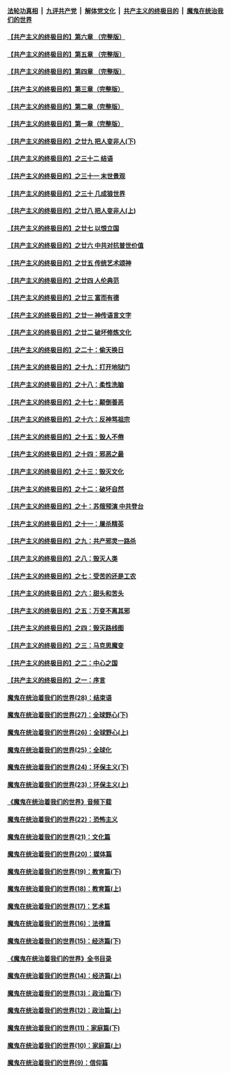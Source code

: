 ####  [法轮功真相](../../../../basic/blob/master/README.md?t=08222052) &nbsp;|&nbsp; [九评共产党](../../../../9ping.md/blob/master/README.md?t=08222052) &nbsp;|&nbsp; [解体党文化](../../../../jtdwh.md/blob/master/README.md?t=08222052)  &nbsp;|&nbsp; [共产主义的终极目的](../../../../gczydzjmd.md/blob/master/README.md?t=08222052) &nbsp;|&nbsp; [魔鬼在统治我们的世界](../../../../mgztzwmdsj.md/blob/master/README.md?t=08222052) 

#### [【共产主义的终极目的】第六章 （完整版）](../pages/nsc422/n11428913.md?t=08222052) 

#### [【共产主义的终极目的】第五章 （完整版）](../pages/nsc422/n11428912.md?t=08222052) 

#### [【共产主义的终极目的】第四章 （完整版）](../pages/nsc422/n11428907.md?t=08222052) 

#### [【共产主义的终极目的】第三章（完整版）](../pages/nsc422/n11428848.md?t=08222052) 

#### [【共产主义的终极目的】第二章（完整版）](../pages/nsc422/n11428831.md?t=08222052) 

#### [【共产主义的终极目的】第一章（完整版）](../pages/nsc422/n11417651.md?t=08222052) 

#### [【共产主义的终极目的】之廿九 把人变非人(下)](../pages/nsc422/n11344140.md?t=08222052) 

#### [【共产主义的终极目的】之三十二 结语](../pages/nsc422/n11360535.md?t=08222052) 

#### [【共产主义的终极目的】之三十一 末世景观](../pages/nsc422/n11351129.md?t=08222052) 

#### [【共产主义的终极目的】之三十 几成狼世界](../pages/nsc422/n11348280.md?t=08222052) 

#### [【共产主义的终极目的】之廿八 把人变非人(上)](../pages/nsc422/n11340492.md?t=08222052) 

#### [【共产主义的终极目的】之廿七 以恨立国](../pages/nsc422/n11336944.md?t=08222052) 

#### [【共产主义的终极目的】之廿六 中共对抗普世价值](../pages/nsc422/n11324785.md?t=08222052) 

#### [【共产主义的终极目的】之廿五 传统艺术颂神](../pages/nsc422/n11296396.md?t=08222052) 

#### [【共产主义的终极目的】之廿四 人伦典范](../pages/nsc422/n11296397.md?t=08222052) 

#### [【共产主义的终极目的】之廿三 富而有德](../pages/nsc422/n11283598.md?t=08222052) 

#### [【共产主义的终极目的】之廿一 神传语言文字](../pages/nsc422/n11263265.md?t=08222052) 

#### [【共产主义的终极目的】之廿二 破坏修炼文化](../pages/nsc422/n11245728.md?t=08222052) 

#### [【共产主义的终极目的】之二十：偷天换日](../pages/nsc422/n11238846.md?t=08222052) 

#### [【共产主义的终极目的】之十九：打开地狱门](../pages/nsc422/n11206376.md?t=08222052) 

#### [【共产主义的终极目的】之十八：柔性洗脑](../pages/nsc422/n11199994.md?t=08222052) 

#### [【共产主义的终极目的】之十七：颠倒善恶](../pages/nsc422/n11179782.md?t=08222052) 

#### [【共产主义的终极目的】之十六：反神骂祖宗](../pages/nsc422/n11166798.md?t=08222052) 

#### [【共产主义的终极目的】之十五：毁人不倦](../pages/nsc422/n11166792.md?t=08222052) 

#### [【共产主义的终极目的】之十四：邪恶之最](../pages/nsc422/n11150249.md?t=08222052) 

#### [【共产主义的终极目的】之十三：毁灭文化](../pages/nsc422/n11135227.md?t=08222052) 

#### [【共产主义的终极目的】之十二：破坏自然](../pages/nsc422/n11135214.md?t=08222052) 

#### [【共产主义的终极目的】之十：苏俄预演 中共登台](../pages/nsc422/n11118424.md?t=08222052) 

#### [【共产主义的终极目的】之十一：屠杀精英](../pages/nsc422/n11118442.md?t=08222052) 

#### [【共产主义的终极目的】之九：共产邪灵一路杀](../pages/nsc422/n11114139.md?t=08222052) 

#### [【共产主义的终极目的】之八：毁灭人类](../pages/nsc422/n11108503.md?t=08222052) 

#### [【共产主义的终极目的】之七：受苦的还是工农](../pages/nsc422/n11101809.md?t=08222052) 

#### [【共产主义的终极目的】之六：甜头和苦头](../pages/nsc422/n11096971.md?t=08222052) 

#### [【共产主义的终极目的】之五：万变不离其邪](../pages/nsc422/n11091285.md?t=08222052) 

#### [【共产主义的终极目的】之四：毁灭路线图](../pages/nsc422/n11086284.md?t=08222052) 

#### [【共产主义的终极目的】之三：马克思魔变](../pages/nsc422/n11061941.md?t=08222052) 

#### [【共产主义的终极目的】之二：中心之国](../pages/nsc422/n11047728.md?t=08222052) 

#### [【共产主义的终极目的】之一：序言](../pages/nsc422/n11086077.md?t=08222052) 

#### [魔鬼在统治着我们的世界(28)：结束语](../pages/nsc422/n10936246.md?t=08222052) 

#### [魔鬼在统治着我们的世界(27)：全球野心(下)](../pages/nsc422/n10928319.md?t=08222052) 

#### [魔鬼在统治着我们的世界(26)：全球野心(上)](../pages/nsc422/n10900318.md?t=08222052) 

#### [魔鬼在统治着我们的世界(25)：全球化](../pages/nsc422/n10788205.md?t=08222052) 

#### [魔鬼在统治着我们的世界(24)：环保主义(下)](../pages/nsc422/n10695307.md?t=08222052) 

#### [魔鬼在统治着我们的世界(23)：环保主义(上)](../pages/nsc422/n10688613.md?t=08222052) 

#### [《魔鬼在统治着我们的世界》音频下载](../pages/nsc422/n10635553.md?t=08222052) 

#### [魔鬼在统治着我们的世界(22)：恐怖主义](../pages/nsc422/n10614727.md?t=08222052) 

#### [魔鬼在统治着我们的世界(21)：文化篇](../pages/nsc422/n10597706.md?t=08222052) 

#### [魔鬼在统治着我们的世界(20)：媒体篇](../pages/nsc422/n10586579.md?t=08222052) 

#### [魔鬼在统治着我们的世界(19)：教育篇(下)](../pages/nsc422/n10564808.md?t=08222052) 

#### [魔鬼在统治着我们的世界(18)：教育篇(上)](../pages/nsc422/n10526970.md?t=08222052) 

#### [魔鬼在统治着我们的世界(17)：艺术篇](../pages/nsc422/n10499093.md?t=08222052) 

#### [魔鬼在统治着我们的世界(16)：法律篇](../pages/nsc422/n10485969.md?t=08222052) 

#### [魔鬼在统治着我们的世界(15)：经济篇(下)](../pages/nsc422/n10469975.md?t=08222052) 

#### [《魔鬼在统治着我们的世界》全书目录](../pages/nsc422/n10464261.md?t=08222052) 

#### [魔鬼在统治着我们的世界(14)：经济篇(上)](../pages/nsc422/n10457370.md?t=08222052) 

#### [魔鬼在统治着我们的世界(13)：政治篇(下)](../pages/nsc422/n10448270.md?t=08222052) 

#### [魔鬼在统治着我们的世界(12)：政治篇(上)](../pages/nsc422/n10444576.md?t=08222052) 

#### [魔鬼在统治着我们的世界(11)：家庭篇(下)](../pages/nsc422/n10440961.md?t=08222052) 

#### [魔鬼在统治着我们的世界(10)：家庭篇(上)](../pages/nsc422/n10435448.md?t=08222052) 

#### [魔鬼在统治着我们的世界(9)：信仰篇](../pages/nsc422/n10432159.md?t=08222052) 

